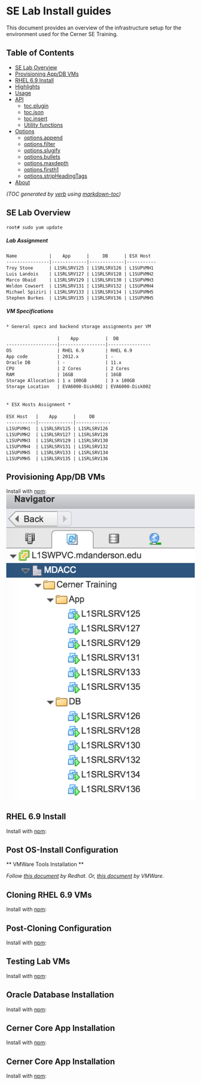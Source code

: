 


# SE Lab Install guides
This document provides an overview of the infrastructure setup for the environment used for
 the Cerner SE Training.

 ## Table of Contents

 - [SE Lab Overview](#overveiew)
 - [Provisioning App/DB VMs](#provisioning)
 - [RHEL 6.9 Install](#install)
 - [Highlights](#highlights)
 - [Usage](#usage)
 - [API](#api)
   * [toc.plugin](#tocplugin)
   * [toc.json](#tocjson)
   * [toc.insert](#tocinsert)
   * [Utility functions](#utility-functions)
 - [Options](#options)
   * [options.append](#optionsappend)
   * [options.filter](#optionsfilter)
   * [options.slugify](#optionsslugify)
   * [options.bullets](#optionsbullets)
   * [options.maxdepth](#optionsmaxdepth)
   * [options.firsth1](#optionsfirsth1)
   * [options.stripHeadingTags](#optionsstripheadingtags)
 - [About](#about)

 _(TOC generated by [verb](https://github.com/verbose/verb) using [markdown-toc](https://github.com/jonschlinkert/markdown-toc))_


## SE Lab Overview
```
root# sudo yum update
```
##### Lab Assignment

```
Name            |    App      |     DB      | ESX Host  
----------------|-------------|-------------|-----------
Troy Stone      | L1SRLSRV125 | L1SRLSRV126 | L1SUPVMH1
Luis Landois    | L1SRLSRV127 | L1SRLSRV128 | L1SUPVMH2
Marco Obaid     | L1SRLSRV129 | L1SRLSRV130 | L1SUPVMH3
Weldon Cowsert  | L1SRLSRV131 | L1SRLSRV132 | L1SUPVMH4
Michael Spiziri | L1SRLSRV133 | L1SRLSRV134 | L1SUPVMH5
Stephen Burkes  | L1SRLSRV135 | L1SRLSRV136 | L1SUPVMH5
```

##### VM Specifications
```
* General specs and backend storage assignments per VM

                   |    App          |  DB
-------------------|-----------------|----------------
OS                 | RHEL 6.9        | RHEL 6.9
App code           | 2012.x          | -
Oracle DB          | -               | 11.x
CPU                | 2 Cores         | 2 Cores
RAM                | 16GB            | 16GB
Storage Allocation | 1 x 100GB       | 3 x 100GB
Storage Location   | EVA6000-Disk002 | EVA6000-Disk002


* ESX Hosts Assignment *

ESX Host   |    App      |     DB       
-----------|-------------|-------------
L1SUPVMH1  | L1SRLSRV125 | L1SRLSRV126   
L1SUPVMH2  | L1SRLSRV127 | L1SRLSRV128   
L1SUPVMH3  | L1SRLSRV129 | L1SRLSRV130   
L1SUPVMH4  | L1SRLSRV131 | L1SRLSRV132   
L1SUPVMH5  | L1SRLSRV133 | L1SRLSRV134   
L1SUPVMH5  | L1SRLSRV135 | L1SRLSRV136   

```
## Provisioning App/DB VMs
Install with [npm](https://www.npmjs.com/):
![](images/2018/06/vCenter_srvs_list.png)

## RHEL 6.9 Install
 Install with [npm](https://www.npmjs.com/):

## Post OS-Install Configuration
** VMWare Tools Installation **

_Follow [this document][e80acdd3] by Redhat._
_Or, [this document][0447dcfb] by VMWare._

## Cloning RHEL 6.9 VMs
  Install with [npm](https://www.npmjs.com/):

  [e80acdd3]: https://access.redhat.com/solutions/1447193 "https://access.redhat.com/solutions/1447193"
  [0447dcfb]: https://kb.vmware.com/s/article/1018392 "https://kb.vmware.com/s/article/1018392"

## Post-Cloning Configuration
  Install with [npm](https://www.npmjs.com/):

## Testing Lab VMs
  Install with [npm](https://www.npmjs.com/):

## Oracle Database Installation
  Install with [npm](https://www.npmjs.com/):

## Cerner Core App Installation
  Install with [npm](https://www.npmjs.com/):

## Cerner Core App Installation
  Install with [npm](https://www.npmjs.com/):
